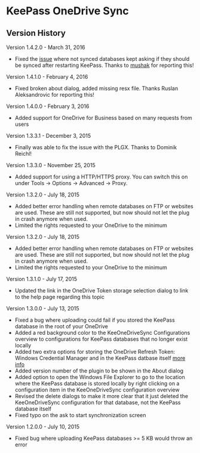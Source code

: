 # KeePass OneDrive Sync

## Version History

Version 1.4.2.0 - March 31, 2016

- Fixed the [issue](https://github.com/KoenZomers/KeePassOneDriveSync/issues/13) where not synced databases kept asking if they should be synced after restarting KeePass. Thanks to [mushak](https://github.com/mushak) for reporting this!

Version 1.4.1.0 - February 4, 2016

- Fixed broken about dialog, added missing resx file. Thanks Ruslan Aleksandrovic for reporting this!

Version 1.4.0.0 - February 3, 2016

- Added support for OneDrive for Business based on many requests from users

Version 1.3.3.1 - December 3, 2015

- Finally was able to fix the issue with the PLGX. Thanks to Dominik Reichl!

Version 1.3.3.0 - November 25, 2015

- Added support for using a HTTP/HTTPS proxy. You can switch this on under Tools -> Options -> Advanced -> Proxy.  

Version 1.3.2.0 - July 18, 2015

- Added better error handling when remote databases on FTP or websites are used. These are still not supported, but now should not let the plug in crash anymore when used.
- Limited the rights requested to your OneDrive to the minimum

Version 1.3.2.0 - July 18, 2015

- Added better error handling when remote databases on FTP or websites are used. These are still not supported, but now should not let the plug in crash anymore when used.
- Limited the rights requested to your OneDrive to the minimum

Version 1.3.1.0 - July 17, 2015

- Updated the link in the OneDrive Token storage selection dialog to link to the help page regarding this topic

Version 1.3.0.0 - July 13, 2015

- Fixed a bug where uploading could fail if you stored the KeePass database in the root of your OneDrive
- Added a red background color to the KeeOneDriveSync Configurations overview to configurations for KeePass databases that no longer exist locally
- Added two extra options for storing the OneDrive Refresh Token: Windows Credential Manager and in the KeePass datbase itself [more info](./OneDriveRefreshToken.md)
- Added version number of the plugin to be shown in the About dialog
- Added option to open the Windows File Explorer to go to the location where the KeePass database is stored locally by right clicking on a configuration item in the KeeOneDriveSync configuration overview
- Revised the delete dialogs to make it more clear that it just deleted the KeeOneDriveSync configuration for that database, not the KeePass database itself
- Fixed typo on the ask to start synchronization screen

Version 1.2.0.0 - July 10, 2015

- Fixed bug where uploading KeePass databases >= 5 KB would throw an error